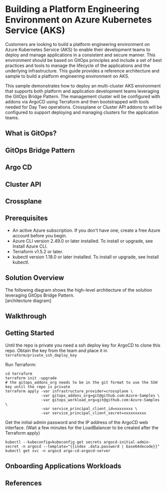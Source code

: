 # Building a Platform Engineering Environment on Azure Kubernetes Service (AKS)

Customers are looking to build a platform engineering environment on Azure Kubernetes Service (AKS) to enable their development teams to deploy and manage applications in a consistent and secure manner. This environment should be based on GitOps principles and include a set of best practices and tools to manage the lifecycle of the applications and the underlying infrastructure. This guide provides a reference architecture and sample to build a platform engineering environment on AKS.

This sample demonstrates how to deploy an multi-cluster AKS environment that supports both platform and application development teams leveraging the GitOps Bridge Pattern.  The management cluster will be configured with addons via ArgoCD using Terraform and then bootstrapped with tools needed for Day Two operations.  Crossplane or Cluster API addons to will be configured to support deploying and managing clusters for the application teams.

## What is GitOps?

## GitOps Bridge Pattern

## Argo CD

## Cluster API

## Crossplane

## Prerequisites

- An active Azure subscription. If you don't have one, create a free Azure account before you begin.
- Azure CLI version 2.49.0 or later installed. To install or upgrade, see Install Azure CLI.
- Terraform v1.5.2 or later.
- kubectl version 1.18.0 or later installed. To install or upgrade, see Install kubectl.

## Solution Overview

The following diagram shows the high-level architecture of the solution leveraging GitOps Bridge Pattern.  
[architecture diagram]

## Walkthrough

## Getting Started

Until the repo is private you need a ssh deploy key for ArgoCD to clone this repo.
Obtain the key from the team and place it in `terraform/private_ssh_deploy_key`

Run Terraform:

```
cd terraform
terraform init -upgrade
# the gitops_addons_org needs to be in the git format to use the SSH key until the repo is private
terraform apply -var infrastructure_provider=crossplane \
                -var gitops_addons_org=git@github.com:Azure-Samples \
                -var gitops_workload_org=git@github.com:Azure-Samples \
                -var service_principal_client_id=xxxxxxxx \
                -var service_principal_client_secret=xxxxxxxxxx
```

Get the initial admin password and the IP address of the ArgoCD web interface.
(Wait a few minutes for the LoadBalancer to be created after the Terraform apply)

```
kubectl --kubeconfig=kubeconfig get secrets argocd-initial-admin-secret -n argocd --template="{{index .data.password | base64decode}}"
kubectl get svc -n argocd argo-cd-argocd-server
```

## Onboarding Applications Workloads

## References